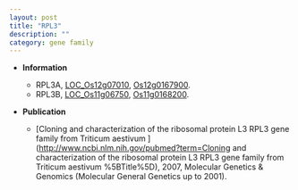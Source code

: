 ```yaml
---
layout: post
title: "RPL3"
description: ""
category: gene family
---
```


* **Information**  
    + RPL3A, [LOC_Os12g07010](http://rice.plantbiology.msu.edu/cgi-bin/ORF_infopage.cgi?orf=LOC_Os12g07010), [Os12g0167900](http://rapdb.dna.affrc.go.jp/viewer/gbrowse_details/irgsp1?name=Os12g0167900).
    + RPL3B, [LOC_Os11g06750](http://rice.plantbiology.msu.edu/cgi-bin/ORF_infopage.cgi?orf=LOC_Os11g06750), [Os11g0168200](http://rapdb.dna.affrc.go.jp/viewer/gbrowse_details/irgsp1?name=Os11g0168200).

* **Publication**  
    + [Cloning and characterization of the ribosomal protein L3 RPL3 gene family from Triticum aestivum ](http://www.ncbi.nlm.nih.gov/pubmed?term=Cloning and characterization of the ribosomal protein L3 RPL3 gene family from Triticum aestivum %5BTitle%5D), 2007, Molecular Genetics & Genomics (Molecular General Genetics up to 2001).


